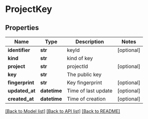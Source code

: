 # ProjectKey



## Properties
Name | Type | Description | Notes
------------ | ------------- | ------------- | -------------
**identifier** | **str** | keyId | [optional] 
**kind** | **str** | kind of key | 
**project** | **str** | projectId | [optional] 
**key** | **str** | The public key | 
**fingerprint** | **str** | Key fingerprint | [optional] 
**updated_at** | **datetime** | Time of last update | [optional] 
**created_at** | **datetime** | Time of creation | [optional] 

[[Back to Model list]](../README.md#documentation-for-models) [[Back to API list]](../README.md#documentation-for-api-endpoints) [[Back to README]](../README.md)



